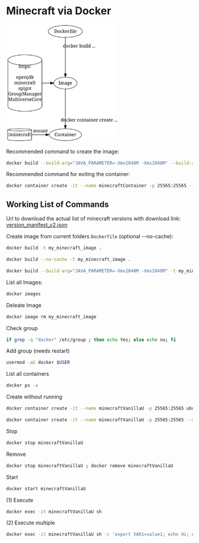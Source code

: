 # Minecraft via Docker

<img src="readmeMisc/overview.jpg" width="300" alt="">

Recommended command to create the image:

```sh
docker build --build-arg="JAVA_PARAMETER=-Xmx2048M -Xms2048M" --build-arg="SPIGOT=false" -t minecraftImage .
```

Recommended command for exiting the container:

```sh
docker container create -it --name minecraftContainer -p 25565:25565 --mount type=bind,source="$(pwd)"/minecraft,target=/minecraft --env ACCEPT_EULA=true minecraftImage sh
```

<!--
digraph G {
  Dockerfile -> Image[label="docker build ..."];
  http[shape=cylinder,label="https:\n\nopenjdk\nminecraft\nspigot\nGroupManager\nMultiverseCore"];
  http -> Image;
  { rank=same; http; Image }
  Image -> Container[label="docker container create ..."];
  minecraft[shape=cylinder,label="/minecraft"];
  minecraft -> Container[label="mount"];
  { rank=same; minecraft; Container }
}
-->

## Working List of Commands

Url to download the actual list of minecraft versions with download link: [version_manifest_v2.json](https://launchermeta.mojang.com/mc/game/version_manifest_v2.json)

Create image from current folders `Dockerfile` (optional --no-cache):

```sh
docker build -t my_minecraft_image .
```

```sh
docker build --no-cache -t my_minecraft_image .
```

```sh
docker build --build-arg="JAVA_PARAMETER=-Xmx2048M -Xms2048M" -t my_minecraft_image .
```

List all Images:

```sh
docker images
```

Deleate Image

```sh
docker image rm my_minecraft_image
```

Check group

```sh
if grep -q "docker" /etc/group ; then echo Yes; else echo no; fi
```

Add group (needs restart)

```sh
usermod -aG docker $USER
```

List all containers

```sh
docker ps -a
```

Create without running

```sh
docker container create -it --name minecraftVanillaU -p 25565:25565 ubuntu:latest sh
```

```sh
docker container create -it --name minecraftVanillaU -p 25565:25565 --mount type=bind,source="$(pwd)"/minecraft,target=/minecraft --env ACCEPT_EULA=true my_minecraft_image sh
```

Stop

```sh
docker stop minecraftVanillaU
```

Remove

```sh
docker stop minecraftVanillaU ; docker remove minecraftVanillaU
```

Start

```sh
docker start minecraftVanillaU
```

(1) Execute

```sh
docker exec -it minecraftVanillaU sh
```

(2) Execute multiple

```sh
docker exec -it minecraftVanillaU sh -c 'export VAR1=value1; echo Hi; echo Yes${VAR1}'
```
